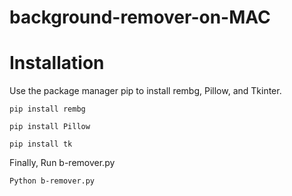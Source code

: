 # background-remover-on-MAC

# Installation
Use the package manager pip to install rembg, Pillow, and Tkinter.
```
pip install rembg
```
```
pip install Pillow
```
```
pip install tk
```

Finally, Run b-remover.py

```
Python b-remover.py
```
